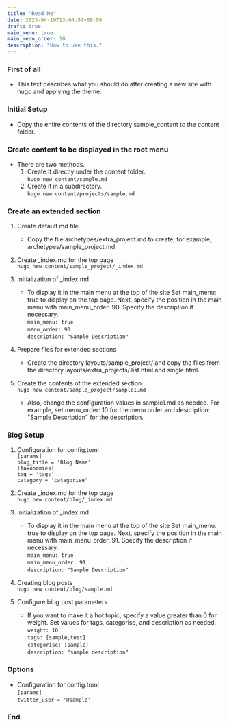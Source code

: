 ```yaml
---
title: "Read Me"
date: 2023-04-19T13:04:54+09:00
draft: true
main_menu: true
main_menu_order: 10
description: "How to use this."
---
```

### First of all
- This text describes what you should do after creating a new site with hugo and applying the theme.  
### Initial Setup  
- Copy the entire contents of the directory sample_content to the content folder.  

### Create content to be displayed in the root menu
- There are two methods.  
	1. Create it directly under the content folder.  
`hugo new content/sample.md`  
	2. Create it in a subdirectory.  
`hugo new content/projects/sample.md`  

### Create an extended section
1. Create default md file  
	- Copy the file archetypes/extra_project.md to create, for example, archetypes/sample_project.md.  

2. Create _index.md for the top page  
`hugo new content/sample_project/_index.md`  

3. Initialization of _index.md
	- To display it in the main menu at the top of the site Set main_menu: true to display on the top page. Next, specify the position in the main menu with main_menu_order: 90. Specify the description if necessary.  
`main_menu: true`  
`menu_order: 90`  
`description: "Sample Description"`  

4. Prepare files for extended sections  
	- Create the directory layouts/sample_project/ and copy the files from the directory layouts/extra_projects/.list.html and single.html.  

5. Create the contents of the extended section  
`hugo new content/sample_project/sample1.md`  
	- Also, change the configuration values in sample1.md as needed. For example, set menu_order: 10 for the menu order and description: "Sample Description" for the description.  

### Blog Setup
1. Configuration for config.toml  
`[params]`  
`blog_title = 'Blog Name'`  
`[taxonomies]`  
`tag = 'tags'`  
`category = 'categorise'`  

2. Create _index.md for the top page  
`hugo new content/blog/_index.md`  

3. Initialization of _index.md  
	- To display it in the main menu at the top of the site Set main_menu: true to display on the top page. Next, specify the position in the main menu with main_menu_order: 91. Specify the description if necessary.  
`main_menu: true`  
`main_menu_order: 91`  
`description: "Sample Description"`  

4. Creating blog posts  
`hugo new content/blog/sample.md`  

5. Configure blog post parameters  
	- If you want to make it a hot topic, specify a value greater than 0 for weight. Set values for tags, categorise, and description as needed.  
`weight: 10`  
`tags: [sample,test]`  
`categorise: [sample]`  
`description: "sample description"`  

### Options
- Configuration for config.toml  
`[params]`  
`twitter_user = '@sample'`  


### End

